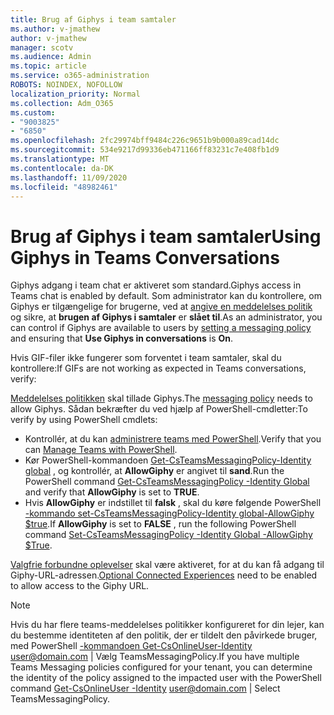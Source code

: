 ```yaml
---
title: Brug af Giphys i team samtaler
ms.author: v-jmathew
author: v-jmathew
manager: scotv
ms.audience: Admin
ms.topic: article
ms.service: o365-administration
ROBOTS: NOINDEX, NOFOLLOW
localization_priority: Normal
ms.collection: Adm_O365
ms.custom:
- "9003825"
- "6850"
ms.openlocfilehash: 2fc29974bff9484c226c9651b9b000a89cad14dc
ms.sourcegitcommit: 534e9217d99336eb471166ff83231c7e408fb1d9
ms.translationtype: MT
ms.contentlocale: da-DK
ms.lasthandoff: 11/09/2020
ms.locfileid: "48982461"
---
```

# <a name="using-giphys-in-teams-conversations"></a><span data-ttu-id="2edff-102">Brug af Giphys i team samtaler</span><span class="sxs-lookup"><span data-stu-id="2edff-102">Using Giphys in Teams Conversations</span></span>

<span data-ttu-id="2edff-103">Giphys adgang i team chat er aktiveret som standard.</span><span class="sxs-lookup"><span data-stu-id="2edff-103">Giphys access in Teams chat is enabled by default.</span></span> <span data-ttu-id="2edff-104">Som administrator kan du kontrollere, om Giphys er tilgængelige for brugerne, ved at [angive en meddelelses politik](https://docs.microsoft.com/microsoftteams/messaging-policies-in-teams#messaging-policy-settings) og sikre, at **brugen af Giphys i samtaler** er **slået til**.</span><span class="sxs-lookup"><span data-stu-id="2edff-104">As an administrator, you can control if Giphys are available to users by [setting a messaging policy](https://docs.microsoft.com/microsoftteams/messaging-policies-in-teams#messaging-policy-settings) and ensuring that **Use Giphys in conversations** is **On**.</span></span>

<span data-ttu-id="2edff-105">Hvis GIF-filer ikke fungerer som forventet i team samtaler, skal du kontrollere:</span><span class="sxs-lookup"><span data-stu-id="2edff-105">If GIFs are not working as expected in Teams conversations, verify:</span></span>

<span data-ttu-id="2edff-106">[Meddelelses politikken](https://docs.microsoft.com/microsoftteams/messaging-policies-in-teams) skal tillade Giphys.</span><span class="sxs-lookup"><span data-stu-id="2edff-106">The [messaging policy](https://docs.microsoft.com/microsoftteams/messaging-policies-in-teams) needs to allow Giphys.</span></span> <span data-ttu-id="2edff-107">Sådan bekræfter du ved hjælp af PowerShell-cmdletter:</span><span class="sxs-lookup"><span data-stu-id="2edff-107">To verify by using PowerShell cmdlets:</span></span>

- <span data-ttu-id="2edff-108">Kontrollér, at du kan [administrere teams med PowerShell](https://docs.microsoft.com/microsoftteams/teams-powershell-overview?view=o365-worldwide#manage-teams-with-powershell).</span><span class="sxs-lookup"><span data-stu-id="2edff-108">Verify that you can [Manage Teams with PowerShell](https://docs.microsoft.com/microsoftteams/teams-powershell-overview?view=o365-worldwide#manage-teams-with-powershell).</span></span>
- <span data-ttu-id="2edff-109">Kør PowerShell-kommandoen [Get-CsTeamsMessagingPolicy-Identity global](https://docs.microsoft.com/powershell/module/skype/get-csteamsmessagingpolicy?view=skype-ps) , og kontrollér, at **AllowGiphy** er angivet til **sand**.</span><span class="sxs-lookup"><span data-stu-id="2edff-109">Run the PowerShell command [Get-CsTeamsMessagingPolicy -Identity Global](https://docs.microsoft.com/powershell/module/skype/get-csteamsmessagingpolicy?view=skype-ps) and verify that **AllowGiphy** is set to **TRUE**.</span></span>
- <span data-ttu-id="2edff-110">Hvis **AllowGiphy** er indstillet til **falsk** , skal du køre følgende PowerShell [-kommando set-CsTeamsMessagingPolicy-Identity global-AllowGiphy $true](https://docs.microsoft.com/powershell/module/skype/set-csteamsmessagingpolicy?view=skype-ps).</span><span class="sxs-lookup"><span data-stu-id="2edff-110">If **AllowGiphy** is set to **FALSE** , run the following PowerShell command [Set-CsTeamsMessagingPolicy -Identity Global -AllowGiphy $True](https://docs.microsoft.com/powershell/module/skype/set-csteamsmessagingpolicy?view=skype-ps).</span></span>

<span data-ttu-id="2edff-111">[Valgfrie forbundne oplevelser](https://docs.microsoft.com/deployoffice/privacy/optional-connected-experiences) skal være aktiveret, for at du kan få adgang til Giphy-URL-adressen.</span><span class="sxs-lookup"><span data-stu-id="2edff-111">[Optional Connected Experiences](https://docs.microsoft.com/deployoffice/privacy/optional-connected-experiences) need to be enabled to allow access to the Giphy URL.</span></span>

> [!NOTE]
> <span data-ttu-id="2edff-112">Hvis du har flere teams-meddelelses politikker konfigureret for din lejer, kan du bestemme identiteten af den politik, der er tildelt den påvirkede bruger, med PowerShell [-kommandoen Get-CsOnlineUser-Identity](https://docs.microsoft.com/powershell/module/skype/get-csonlineuser?view=skype-ps) <user@domain.com> | Vælg TeamsMessagingPolicy.</span><span class="sxs-lookup"><span data-stu-id="2edff-112">If you have multiple Teams Messaging policies configured for your tenant, you can determine the identity of the policy assigned to the impacted user with the PowerShell command [Get-CsOnlineUser -Identity](https://docs.microsoft.com/powershell/module/skype/get-csonlineuser?view=skype-ps) <user@domain.com> | Select TeamsMessagingPolicy.</span></span>
